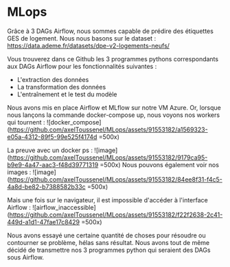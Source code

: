 # MLops

Grâce à 3 DAGs Airflow, nous sommes capable de prédire des étiquettes GES de logement.
Nous nous basons sur le dataset : https://data.ademe.fr/datasets/dpe-v2-logements-neufs/ 


Vous trouverez dans ce Github les 3 programmes pythons correspondants aux DAGs Airflow pour les fonctionnalités suivantes :
- L'extraction des données
- La transformation des données
- L'entraînement et le test du modèle

Nous avons mis en place Airflow et MLflow sur notre VM Azure. Or, lorsque nous lançons la commande docker-compose up, nous voyons nos workers qui tournent :
![docker_compose](https://github.com/axelToussenel/MLops/assets/91553182/a1569323-e05a-4312-89f5-99e525f4174d =500x)


La preuve avec un docker ps :
![image](https://github.com/axelToussenel/MLops/assets/91553182/9179ca95-b9e9-4a47-aac3-f48d39771319 =500x)
Nous pouvons également voir nos images :
![image](https://github.com/axelToussenel/MLops/assets/91553182/84ee8f31-f4c5-4a8d-be82-b7388582b33c =500x)


Mais une fois sur le navigateur, il est impossible d'accéder à l'interface Airflow :
![airflow_inaccessible](https://github.com/axelToussenel/MLops/assets/91553182/f22f2638-2c41-449d-a1d1-47fae17c8429 =500x)


Nous avons essayé une certaine quantité de choses pour résoudre ou contourner se problème, hélas sans résultat. Nous avons tout de même décidé de transmettre nos 3 programmes python qui seraient des DAGs sous Airflow.
